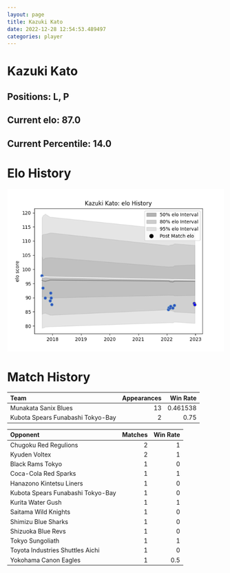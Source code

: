 ```yaml
---  
layout: page  
title: Kazuki Kato  
date: 2022-12-28 12:54:53.489497  
categories: player  
---
```

# Kazuki Kato

## Positions: L, P

## Current elo: 87.0

## Current Percentile: 14.0

# Elo History


![elo history](history_KazukiKato.png)
# Match History


| Team                              |   Appearances |   Win Rate |
|:----------------------------------|--------------:|-----------:|
| Munakata Sanix Blues              |            13 |   0.461538 |
| Kubota Spears Funabashi Tokyo-Bay |             2 |   0.75     |

| Opponent                          |   Matches |   Win Rate |
|:----------------------------------|----------:|-----------:|
| Chugoku Red Regulions             |         2 |        1   |
| Kyuden Voltex                     |         2 |        1   |
| Black Rams Tokyo                  |         1 |        0   |
| Coca-Cola Red Sparks              |         1 |        1   |
| Hanazono Kintetsu Liners          |         1 |        0   |
| Kubota Spears Funabashi Tokyo-Bay |         1 |        0   |
| Kurita Water Gush                 |         1 |        1   |
| Saitama Wild Knights              |         1 |        0   |
| Shimizu Blue Sharks               |         1 |        0   |
| Shizuoka Blue Revs                |         1 |        0   |
| Tokyo Sungoliath                  |         1 |        1   |
| Toyota Industries Shuttles Aichi  |         1 |        0   |
| Yokohama Canon Eagles             |         1 |        0.5 |